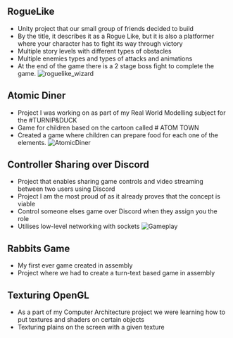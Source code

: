 ## RogueLike
- Unity project that our small group of friends decided to build
- By the title, it describes it as a Rogue Like, but it is also a platformer where your character has to fight its way through victory
- Multiple story levels with different types of obstacles
- Multiple enemies types and types of attacks and animations
- At the end of the game there is a 2 stage boss fight to complete the game.
![roguelike_wizard](https://github.com/SasaKuzmanovic/Portfolio/assets/58366797/e4e37d04-bb61-45a4-b6aa-23b4d47ad156)

## Atomic Diner 
- Project I was working on as part of my Real World Modelling subject for the #TURNIP&DUCK
- Game for children based on the cartoon called # ATOM TOWN 
- Created a game where children can prepare food for each one of the elements.
![AtomicDiner](https://github.com/SasaKuzmanovic/Portfolio/assets/58366797/6e95e448-0b1c-4aaa-bb56-7538fef2591d)

## Controller Sharing over Discord
- Project that enables sharing game controls and video streaming between two users using Discord
- Project I am the most proud of as it already proves that the concept is viable
- Control someone elses game over Discord when they assign you the role
- Utilises low-level networking with sockets
![Gameplay](https://github.com/SasaKuzmanovic/Portfolio/assets/58366797/efae9686-29b7-4fd9-a128-1418e2731d40)

## Rabbits Game 
- My first ever game created in assembly
- Project where we had to create a turn-text based game in assembly

## Texturing OpenGL
- As a part of my Computer Architecture project we were learning how to put textures and shaders on certain objects
- Texturing plains on the screen with a given texture


